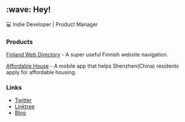 <div>
  <h2>:wave: Hey!</h2>
</div>

💻 Indie Developer | Product Manager


### Products
[Finland Web Directory](https://suomi.vercel.app/) - A super useful Finnish website navigation.

[Affordable House](https://apps.apple.com/us/app/id6448909397) - A mobile app that helps Shenzhen(China) residents apply for affordable housing.


### Links
- [Twitter](https://twitter.com/pm_tanglang)
- [Linktree](https://www.linkedin.com/in/tanglang)
- [Blog](http://langtang.vercel.app/)
